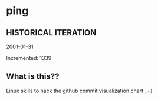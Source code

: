 # ping

## HISTORICAL ITERATION
2001-01-31

Incremented: 1339

## What is this?? 
Linux skills to hack the github commit visualization chart `;-)`
